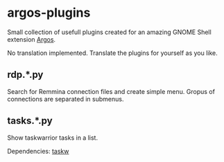 # argos-plugins

Small collection of usefull plugins created for an amazing GNOME Shell extension [Argos](https://github.com/p-e-w/argos). 

No translation implemented. Translate the plugins for yourself as you like.


## rdp.*.py
Search for Remmina connection files and create simple menu. Gropus of connections are separated in submenus.

## tasks.*.py
Show taskwarrior tasks in a list.

Dependencies: [taskw](https://pypi.org/project/taskw)


